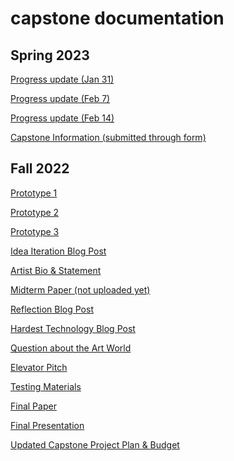 # capstone documentation

## Spring 2023

[Progress update (Jan 31)](https://github.com/mlk525/capstone/blob/main/Update_Jan31.md)

[Progress update (Feb 7)](https://github.com/mlk525/capstone/blob/main/Update_Feb7.md)

[Progress update (Feb 14)]()

[Capstone Information (submitted through form)](https://github.com/mlk525/capstone/blob/main/CapstoneInfo.md)

## Fall 2022

[Prototype 1](https://github.com/mlk525/capstone/blob/main/Proto1.md)

[Prototype 2](https://github.com/mlk525/capstone/blob/main/Proto2.md)

[Prototype 3](https://github.com/mlk525/capstone/blob/main/Proto3.md)

[Idea Iteration Blog Post](https://github.com/mlk525/capstone/blob/main/Proto4.md)

[Artist Bio & Statement](https://docs.google.com/document/d/15cpMYIInsthRpiUYgw6PuaYWV_Sy0xLNyKkoMBvNe_0/edit?usp=sharing)

[Midterm Paper (not uploaded yet)]()

[Reflection Blog Post](https://github.com/mlk525/capstone/blob/main/ReflectionPost.md)

[Hardest Technology Blog Post](https://github.com/mlk525/capstone/blob/main/HardestTech.md)

[Question about the Art World](https://github.com/mlk525/capstone/blob/main/ArtWorldQ.md)

[Elevator Pitch](https://github.com/mlk525/capstone/blob/main/ElevatorPitch.md)

[Testing Materials](https://github.com/mlk525/capstone/blob/main/MaterialTest.md)

[Final Paper](https://docs.google.com/document/d/1fQaYno_v_X7U24M8vgjS3btDFSGZhOUj6ZcwpgPI2KE/edit?usp=sharing)

[Final Presentation](https://docs.google.com/presentation/d/14o3qP5AF3ZhRhVe81jGYDlm4MT5OWAAKBrLr0HwEvSc/edit?usp=sharing)

[Updated Capstone Project Plan & Budget](https://docs.google.com/spreadsheets/d/1kiOwU35uT_x77PDfoo0KjziMwBvWNyMwyvc3jpEg76I/edit?usp=sharing)
